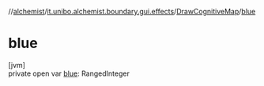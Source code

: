 //[alchemist](../../../index.md)/[it.unibo.alchemist.boundary.gui.effects](../index.md)/[DrawCognitiveMap](index.md)/[blue](blue.md)

# blue

[jvm]\
private open var [blue](blue.md): RangedInteger
